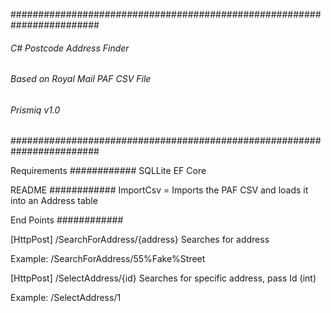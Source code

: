########################################################################
######          C# Postcode Address Finder                  ############
######          Based on Royal Mail PAF CSV File            ############
######          Prismiq  v1.0                               ############
########################################################################

Requirements
############
SQLLite
EF Core

README
############
ImportCsv = Imports the PAF CSV and loads it into an Address table

End Points
############

[HttpPost]
/SearchForAddress/{address}
  Searches for address

Example: /SearchForAddress/55%Fake%Street

[HttpPost]
/SelectAddress/{id}
  Searches for specific address, pass Id (int)

Example:  /SelectAddress/1

